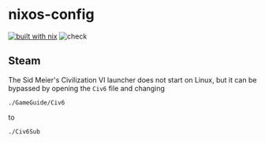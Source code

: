 # nixos-config

[![built with nix](https://builtwithnix.org/badge.svg)](https://builtwithnix.org)
![check](https://github.com/axelf4/nixos-config/workflows/check/badge.svg)

## Steam

The Sid Meier's Civilization VI launcher does not start on Linux, but
it can be bypassed by opening the `Civ6` file and changing

    ./GameGuide/Civ6

to

    ./Civ6Sub
